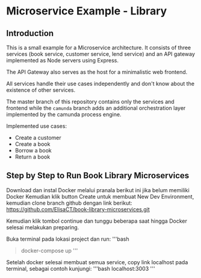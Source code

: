 # Microservice Example - Library



## Introduction

This is a small example for a Microservice architecture. It consists of three services (book service, customer service, lend service) and an API gateway implemented as Node servers using Express.

The API Gateway also serves as the host for a minimalistic web frontend.

All services handle their use cases independently and don't know about the existence of other services.

The master branch of this repository contains only the services and frontend while the `camunda` branch adds an additional orchestration layer implemented by the camunda process engine.

Implemented use cases:

* Create a customer
* Create a book
* Borrow a book
* Return a book


## Step by Step to Run Book Library Microservices

Download dan instal Docker melalui pranala berikut ini jika belum memiliki Docker
Kemudian klik button Create untuk membuat New Dev Environment, kemudian clone branch github dengan link berikut: https://github.com/ElisaCT/book-library-microservices.git

Kemudian klik tombol continue dan tunggu beberapa saat hingga Docker selesai melakukan preparing.


Buka terminal pada lokasi project dan run:
'''bash 
> docker-compose up
''' 


Setelah docker selesai membuat semua service, copy link localhost pada terminal, sebagai contoh kunjungi: 
'''bash
localhost:3003
'''
